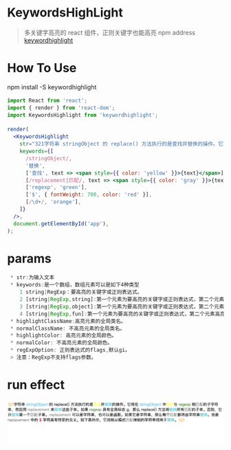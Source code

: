 # KeywordsHighLight

> 多关键字高亮的 react 组件，正则关键字也能高亮
> npm address [keywordhighlight](https://www.npmjs.com/package/keywordhighlight "keywordhighlight")
# How To Use
npm install -S keywordhighlight

```jsx
import React from 'react';
import { render } from 'react-dom';
import KeywordsHighlight from 'keywordhighlight';

render(
  <KeywordsHighlight
    str="321字符串 stringObject 的 replace() 方法执行的是查找并替换的操作。它将在 stringObject 中查找与 regexp 相匹配的子字符串，然后用 replacement 来替换这些子串。如果 regexp 具有全局标志 g，那么 replace() 方法将替换所有匹配的子串。否则，它只替换第一个匹配子串。replacement 可以是字符串，也可以是函数。如果它是字符串，那么每个匹配都将由字符串替换。但是 replacement 中的 $ 字符具有特定的含义。如下表所示，它说明从模式匹配得到的字符串将用于替换。123"
    keywords={[
      /stringObject/,
      '替换',
      ['查找', text => <span style={{ color: 'yellow' }}>{text}</span>],
      [/replacement|匹配/, text => <span style={{ color: 'gray' }}>{text}</span>],
      ['regexp', 'green'],
      ['$', { fontWeight: 700, color: 'red' }],
      [/\d+/, 'orange'],
    ]}
  />,
  document.getElementById('app'),
);
```

# params

```jsx
 * str:为输入文本
 * keywords:是一个数组，数组元素可以是如下4种类型
    1 string|RegExp：要高亮的关键字或正则表达式。
    2 [string|RegExp,string]:第一个元素为要高亮的关键字或正则表达式，第二个元素为高亮颜色。
    3 [string|RegExp,object]:第一个元素为要高亮的关键字或正则表达式，第二个元素为高亮元素的style。
    4 [string|RegExp,fun]:第一个元素为要高亮的关键字或正则表达式，第二个元素高亮元素的render函数。
 * highlightClassName:高亮元素的全局类名。
 * normalClassName: 不高亮元素的全局类名。
 * highlightColor: 高亮元素的全局颜色。
 * normalColor: 不高亮元素的全局颜色。
 * regExpOption: 正则表达式的flags,默认gi。
 > 注意：RegExp不支持flags参数。
```

# run effect

![run effect](https://github.com/lth707/KeywordsHighLight/blob/master/%E8%BF%90%E8%A1%8C%E6%95%88%E6%9E%9C.png)
